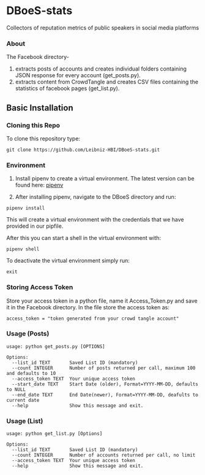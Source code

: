 # DBoeS-stats
Collectors of reputation metrics of public speakers in social media platforms 

### About

The Facebook directory-

1. extracts posts of accounts and creates individual folders containing JSON response for every account (get_posts.py). 
2. extracts content from CrowdTangle and creates CSV files containing the statistics of facebook pages (get_list.py). 

## Basic Installation

### Cloning this Repo

To clone this repository type:

```
git clone https://github.com/Leibniz-HBI/DBoeS-stats.git
```

### Environment 

1. Install pipenv to create a virtual environment. The latest version can be found here:
[pipenv](https://pipenv.readthedocs.io/en/latest)

2. After installing pipenv, navigate to the DBoeS directory and run:

```
pipenv install
```
This will create a virtual environment with the credentials that we have provided in
our pipfile. 

After this you can start a shell in the virtual environment with:

```
pipenv shell
```
To deactivate the virtual environment simply run: 
```
exit
```
### Storing Access Token 

Store your access token in a python file, name it Access_Token.py and save it in the Facebook directory.
In the file store the access token as:
```
access_token = "token generated from your crowd tangle account"
```


### Usage (Posts)
```
usage: python get_posts.py [OPTIONS]

Options:
  --list_id TEXT       Saved List ID (mandatory)
  --count INTEGER      Number of posts returned per call, maximum 100 and defaults to 10
  --access_token TEXT  Your unique access token
  --start_date TEXT    Start Date (older), Format=YYYY-MM-DD, defaults to NULL
  --end_date TEXT      End Date(newer), Format=YYYY-MM-DD, deafults to current date
  --help               Show this message and exit.
```
### Usage (List)
```
usage: python get_list.py [Options]

Options:
  --list_id TEXT       Saved List ID (mandatory)
  --count INTEGER      Number of accounts returned per call, no limit
  --access_token TEXT  Your unique access token
  --help               Show this message and exit.

```


